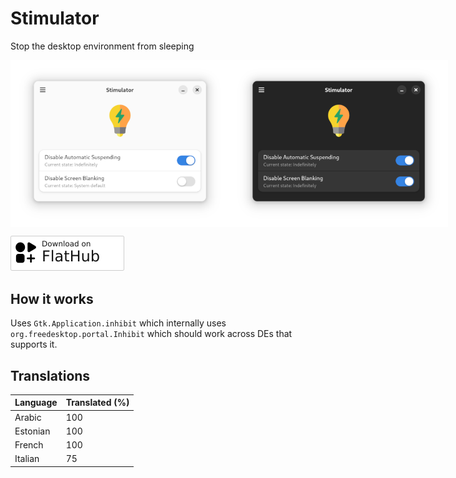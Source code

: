 # Stimulator

Stop the desktop environment from sleeping

<div style="display:flex;">
<img style="width:25em;" src="https://raw.githubusercontent.com/sigmaSd/Stimulator/master/distro/demo_light.png"/>
<img style="width:25em;" src="https://raw.githubusercontent.com/sigmaSd/Stimulator/master/distro/demo.png"/>
</div>

[![Get it from FlatHub](https://raw.githubusercontent.com/hmlendea/readme-assets/master/badges/stores/flathub.png)](https://flathub.org/apps/io.github.sigmasd.stimulator)

## How it works

Uses `Gtk.Application.inhibit` which internally uses
`org.freedesktop.portal.Inhibit` which should work across DEs that supports it.

## Translations

| Language | Translated (%) |
| -------- | -------------- |
| Arabic   | 100            |
| Estonian | 100            |
| French   | 100            |
| Italian  | 75             |
